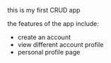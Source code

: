 this is my first CRUD app

the features of the app include:

- create an account
- view different account profile
- personal profile page
